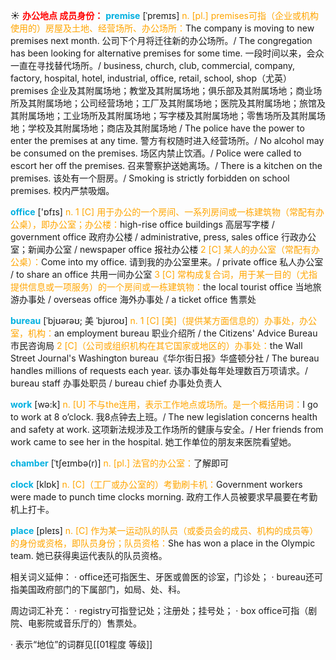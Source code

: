 ☀ <font color="red">**办公地点 成员身份：**</font>
<font color="sky blue">**premise**</font> [ˈpremɪs]
<font color="orange">n. [pl.] premises可指（企业或机构使用的）房屋及土地、经营场所、办公场所：</font>The company is moving to new premises next month. 公司下个月将迁往新的办公场所。/ The congregation has been looking for alternative premises for some time. 一段时间以来，会众一直在寻找替代场所。/ business, church, club, commercial, company, factory, hospital, hotel, industrial, office, retail, school, shop（尤英） premises 企业及其附属场地；教堂及其附属场地；俱乐部及其附属场地；商业场所及其附属场地；公司经营场地；工厂及其附属场地；医院及其附属场地；旅馆及其附属场地；工业场所及其附属场地；写字楼及其附属场地；零售场所及其附属场地；学校及其附属场地；商店及其附属场地 / The police have the power to enter the premises at any time. 警方有权随时进入经营场所。/ No alcohol may be consumed on the premises. 场区内禁止饮酒。/ Police were called to escort her off the premises. 召来警察护送她离场。/ There is a kitchen on the premises. 该处有一个厨房。/ Smoking is strictly forbidden on school premises. 校内严禁吸烟。

<font color="sky blue">**office**</font> ['ɒfɪs] 
<font color="orange">n. 1 [C] 用于办公的一个房间、一系列房间或一栋建筑物（常配有办公桌），即办公室；办公楼：</font>high-rise office buildings 高层写字楼 / government office 政府办公楼 / administrative, press, sales office 行政办公室；新闻办公室 / newspaper office 报社办公楼 <font color="orange">2 [C] 某人的办公室（常配有办公桌）：</font>Come into my office. 请到我的办公室里来。/ private office 私人办公室 / to share an office 共用一间办公室 <font color="orange">3 [C] 常构成复合词，用于某一目的（尤指提供信息或一项服务）的一个房间或一栋建筑物：</font>the local tourist office 当地旅游办事处 / overseas office 海外办事处 / a ticket office 售票处
           
<font color="sky blue">**bureau**</font> [ˈbjʊərəʊ; 美 ˈbjʊroʊ]
<font color="orange">n. 1 [C] [美]（提供某方面信息的）办事处，办公室，机构：</font>an employment bureau 职业介绍所 / the Citizens' Advice Bureau 市民咨询局 <font color="orange">2 [C]（公司或组织机构在其它国家或地区的）办事处：</font>the Wall Street Journal's Washington bureau《华尔街日报》华盛顿分社 / The bureau handles millions of requests each year. 该办事处每年处理数百万项请求。/ bureau staff 办事处职员 / bureau chief 办事处负责人

<font color="sky blue">**work**</font> [wə:k] 
<font color="orange">n. [U] 不与the连用，表示工作地点或场所。是一个概括用词：</font>I go to work at 8 o’clock. 我8点钟去上班。/ The new legislation concerns health and safety at work. 这项新法规涉及工作场所的健康与安全。/ Her friends from work came to see her in the hospital. 她工作单位的朋友来医院看望她。
           
<font color="sky blue">**chamber**</font> [ˈtʃeɪmbə(r)]
<font color="orange">n. [pl.] 法官的办公室：</font>了解即可

<font color="sky blue">**clock**</font> [klɒk] 
<font color="orange">n. [C]（工厂或办公室的）考勤刷卡机：</font>Government workers were made to punch time clocks morning. 政府工作人员被要求早晨要在考勤机上打卡。

<font color="sky blue">**place**</font> [pleɪs] 
<font color="orange">n. [C] 作为某一运动队的队员（或委员会的成员、机构的成员等）的身份或资格，即队员身份；队员资格：</font>She has won a place in the Olympic team. 她已获得奥运代表队的队员资格。

相关词义延伸：
· office还可指医生、牙医或兽医的诊室，门诊处；
· bureau还可指美国政府部门的下属部门，如局、处、科。

周边词汇补充：
· registry可指登记处；注册处；挂号处；
· box office可指（剧院、电影院或音乐厅的）售票处。

· 表示“地位”的词群见[[01程度 等级]]
